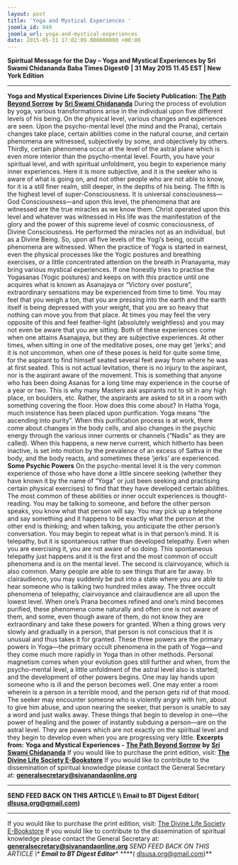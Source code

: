 ```yaml
---
layout: post
title: 'Yoga and Mystical Experiences '
joomla_id: 949
joomla_url: yoga-and-mystical-experiences
date: 2015-05-31 17:02:09.000000000 +00:00
---
```

**Spiritual Message for the Day – Yoga and Mystical Experiences by Sri Swami Chidananda**
**Baba Times Digest© | 31 May 2015 11.45 EST | New York Edition**
* * *
**Yoga and Mystical Experiences**
**Divine Life Society Publication:** [**The Path Beyond Sorrow**](http://www.dlshq.org/download/beyond.htm#_VPID_4) **by** [**Sri Swami Chidananda**](http://www.dlshq.org/saints/chida.htm)
During the process of evolution by yoga, various transformations arise in the individual upon five different levels of his being. On the physical level, various changes and experiences are seen. Upon the psycho-mental level (the mind and the Prana), certain changes take place, certain abilities come in the natural course, and certain phenomena are witnessed, subjectively by some, and objectively by others. Thirdly, certain phenomena occur at the level of the astral plane which is even more interior than the psycho-mental level. Fourth, you have your spiritual level, and with spiritual unfoldment, you begin to experience many inner experiences. Here it is more subjective, and it is the seeker who is aware of what is going on, and not other people who are not able to know, for it is a still finer realm, still deeper, in the depths of his being. The fifth is the highest level of super-Consciousness. It is universal consciousness—God Consciousness—and upon this level, the phenomena that are witnessed are the true miracles as we know them. Christ operated upon this level and whatever was witnessed in His life was the manifestation of the glory and the power of this supreme level of cosmic consciousness, of Divine Consciousness. He performed the miracles not as an individual, but as a Divine Being.
So, upon all five levels of the Yogi’s being, occult phenomena are witnessed. When the practice of Yoga is started in earnest, even the physical processes like the Yogic postures and breathing exercises, or a little concentrated attention on the breath in Pranayama, may bring various mystical experiences.
If one honestly tries to practise the Yogasanas (Yogic postures) and keeps on with this practice until one acquires what is known as Asanajaya or “Victory over posture”, extraordinary sensations may be experienced from time to time. You may feel that you weigh a ton, that you are pressing into the earth and the earth itself is being depressed with your weight, that you are so heavy that nothing can move you from that place. At times you may feel the very opposite of this and feel feather-light (absolutely weightless) and you may not even be aware that you are sitting. Both of these experiences come when one attains Asanajaya, but they are subjective experiences. At other times, when sitting in one of the meditative poses, one may get ‘jerks’; and it is not uncommon, when one of these poses is held for quite some time, for the aspirant to find himself seated several feet away from where he was at first seated. This is not actual levitation, there is no injury to the aspirant, nor is the aspirant aware of the movement. This is something that anyone who has been doing Asanas for a long time may experience in the course of a year or two. This is why many Masters ask aspirants not to sit in any high place, on boulders, etc. Rather, the aspirants are asked to sit in a room with something covering the floor.
How does this come about? In Hatha Yoga, much insistence has been placed upon purification. Yoga means “the ascending into purity”. When this purification process is at work, there come about changes in the body cells, and also changes in the psychic energy through the various inner currents or channels (“Nadis” as they are called). When this happens, a new nerve current, which hitherto has been inactive, is set into motion by the prevalence of an excess of Sattva in the body, and the body reacts, and sometimes these ‘jerks’ are experienced.
**Some Psychic Powers**
On the psycho-mental level it is the very common experience of those who have done a little sincere seeking (whether they have known it by the name of “Yoga” or just been seeking and practising certain physical exercises) to find that they have developed certain abilities. The most common of these abilities or inner occult experiences is thought-reading. You may be talking to someone, and before the other person speaks, you know what that person will say. You may pick up a telephone and say something and it happens to be exactly what the person at the other end is thinking; and when talking, you anticipate the other person’s conversation. You may begin to repeat what is in that person’s mind. It is telepathy, but it is spontaneous rather than developed telepathy. Even when you are exercising it, you are not aware of so doing. This spontaneous telepathy just happens and it is the first and the most common of occult phenomena and is on the mental level.
The second is clairvoyance, which is also common. Many people are able to see things that are far away. In clairaudience, you may suddenly be put into a state where you are able to hear someone who is talking two hundred miles away.
The three occult phenomena of telepathy, clairvoyance and clairaudience are all upon the lowest level. When one’s Prana becomes refined and one’s mind becomes purified, these phenomena come naturally and often one is not aware of them, and some, even though aware of them, do not know they are extraordinary and take these powers for granted. When a thing grows very slowly and gradually in a person, that person is not conscious that it is unusual and thus takes it for granted. These three powers are the primary powers in Yoga—the primary occult phenomena in the path of Yoga—and they come much more rapidly in Yoga than in other methods.
Personal magnetism comes when your evolution goes still further and when, from the psycho-mental level, a little unfoldment of the astral level also is started; and the development of other powers begins. One may lay hands upon someone who is ill and the person becomes well. One may enter a room wherein is a person in a terrible mood, and the person gets rid of that mood. The seeker may encounter someone who is violently angry with him, about to give him abuse, and upon nearing the seeker, that person is unable to say a word and just walks away. These things that begin to develop in one—the power of healing and the power of instantly subduing a person—are on the astral level. They are powers which are not exactly on the spiritual level and they begin to develop even when you are progressing very little.
**Excerpts from:**  **Yoga and Mystical Experiences -** [**The Path Beyond Sorrow**](http://www.dlshq.org/download/beyond.htm#_VPID_4) **by** [**Sri Swami Chidananda**](http://www.dlshq.org/saints/chida.htm)
If you would like to purchase the print edition, visit: **[The Divine Life Society E-Bookstore](http://www.dlshq.org/download/download.htm)**
If you would like to contribute to the dissemination of spiritual knowledge please contact the General Secretary at: [](mailto:%20%3Cscript%20type=%27text/javascript%27%3E%20%3C%21--%20var%20prefix%20=%20%27ma%27%20+%20%27il%27%20+%20%27to%27;%20var%20path%20=%20%27hr%27%20+%20%27ef%27%20+%20%27=%27;%20var%20addy57016%20=%20%27generalsecretary%27%20+%20%27@%27;%20addy57016%20=%20addy57016%20+%20%27sivanandaonline%27%20+%20%27.%27%20+%20%27org%27;%20document.write%28%27%3Ca%20%27%20+%20path%20+%20%27%5C%27%27%20+%20prefix%20+%20%27:%27%20+%20addy57016%20+%20%27%5C%27%3E%27%29;%20document.write%28addy57016%29;%20document.write%28%27%3C%5C/a%3E%27%29;%20//--%3E%5Cn%20%3C/script%3E%3Cscript%20type=%27text/javascript%27%3E%20%3C%21--%20document.write%28%27%3Cspan%20style=%5C%27display:%20none;%5C%27%3E%27%29;%20//--%3E%20%3C/script%3EThis%20email%20address%20is%20being%20protected%20from%20spambots.%20You%20need%20JavaScript%20enabled%20to%20view%20it.%20%3Cscript%20type=%27text/javascript%27%3E%20%3C%21--%20document.write%28%27%3C/%27%29;%20document.write%28%27span%3E%27%29;%20//--%3E%20%3C/script%3E?subject=Contribution%20to%20Dissemination%20of%20Spiritual%20Knowledge) **generalsecretary@sivanandaonline.org**
****
**SEND FEED BACK ON THIS ARTICLE \\\ Email to BT Digest Editor[](mailto:%20%3Cscript%20type=%27text/javascript%27%3E%20%3C%21--%20var%20prefix%20=%20%27ma%27%20+%20%27il%27%20+%20%27to%27;%20var%20path%20=%20%27hr%27%20+%20%27ef%27%20+%20%27=%27;%20var%20addy72654%20=%20%27dlsusa.org%27%20+%20%27@%27;%20addy72654%20=%20addy72654%20+%20%27gmail%27%20+%20%27.%27%20+%20%27com%27;%20document.write%28%27%3Ca%20%27%20+%20path%20+%20%27%5C%27%27%20+%20prefix%20+%20%27:%27%20+%20addy72654%20+%20%27%5C%27%3E%27%29;%20document.write%28addy72654%29;%20document.write%28%27%3C%5C/a%3E%27%29;%20//--%3E%5Cn%20%3C/script%3E%3Cscript%20type=%27text/javascript%27%3E%20%3C%21--%20document.write%28%27%3Cspan%20style=%5C%27display:%20none;%5C%27%3E%27%29;%20//--%3E%20%3C/script%3EThis%20email%20address%20is%20being%20protected%20from%20spambots.%20You%20need%20JavaScript%20enabled%20to%20view%20it.%20%3Cscript%20type=%27text/javascript%27%3E%20%3C%21--%20document.write%28%27%3C/%27%29;%20document.write%28%27span%3E%27%29;%20//--%3E%20%3C/script%3E?subject=DLS%20Posts)( [dlsusa.org@gmail.com](mailto:dlsusa.org@gmail.com))**
* * *
  
If you would like to purchase the print edition, visit: [The Divine Life Society E-Bookstore](http://www.dlshq.org/download/download.htm)
If you would like to contribute to the dissemination of spiritual knowledge please contact the General Secretary at: **[generalsecretary@sivanandaonline.org](mailto:generalsecretary@sivanandaonline.org)**
**SEND FEED BACK ON THIS ARTICLE \\\**  **Email to BT Digest Editor**** [](mailto:%20%3Cscript%20type=%27text/javascript%27%3E%20%3C%21--%20var%20prefix%20=%20%27ma%27%20+%20%27il%27%20+%20%27to%27;%20var%20path%20=%20%27hr%27%20+%20%27ef%27%20+%20%27=%27;%20var%20addy72654%20=%20%27dlsusa.org%27%20+%20%27@%27;%20addy72654%20=%20addy72654%20+%20%27gmail%27%20+%20%27.%27%20+%20%27com%27;%20document.write%28%27%3Ca%20%27%20+%20path%20+%20%27%5C%27%27%20+%20prefix%20+%20%27:%27%20+%20addy72654%20+%20%27%5C%27%3E%27%29;%20document.write%28addy72654%29;%20document.write%28%27%3C%5C/a%3E%27%29;%20//--%3E%5Cn%20%3C/script%3E%3Cscript%20type=%27text/javascript%27%3E%20%3C%21--%20document.write%28%27%3Cspan%20style=%5C%27display:%20none;%5C%27%3E%27%29;%20//--%3E%20%3C/script%3EThis%20email%20address%20is%20being%20protected%20from%20spambots.%20You%20need%20JavaScript%20enabled%20to%20view%20it.%20%3Cscript%20type=%27text/javascript%27%3E%20%3C%21--%20document.write%28%27%3C/%27%29;%20document.write%28%27span%3E%27%29;%20//--%3E%20%3C/script%3E?subject=DLS%20Posts)****( [dlsusa.org@gmail.com](mailto:dlsusa.org@gmail.com))**  
